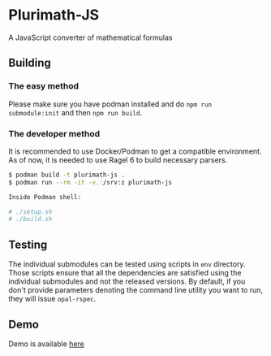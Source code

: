# Plurimath-JS

A JavaScript converter of mathematical formulas

## Building

### The easy method

Please make sure you have podman installed and do `npm run submodule:init` and then `npm run build`.

### The developer method

It is recommended to use Docker/Podman to get a compatible environment.
As of now, it is needed to use Ragel 6 to build necessary parsers.

```bash
$ podman build -t plurimath-js .
$ podman run --rm -it -v.:/srv:z plurimath-js

Inside Podman shell:

# ./setup.sh
# ./build.sh
```

## Testing

The individual submodules can be tested using scripts in `env` directory.
Those scripts ensure that all the dependencies are satisfied using the
individual submodules and not the released versions. By default, if you
don't provide parameters denoting the command line utility you want to run,
they will issue `opal-rspec`.

## Demo

Demo is available [here](https://plurimath-js.github.io/plurimath-js/demo.html)
